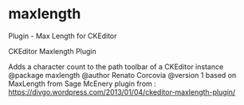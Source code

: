 # maxlength
Plugin - Max Length for CKEditor

CKEditor Maxlength Plugin

Adds a character count to the path toolbar of a CKEditor instance
@package maxlength
@author Renato Corcovia
@version 1
based on MaxLength from Sage McEnery plugin from : https://divgo.wordpress.com/2013/01/04/ckeditor-maxlength-plugin/
